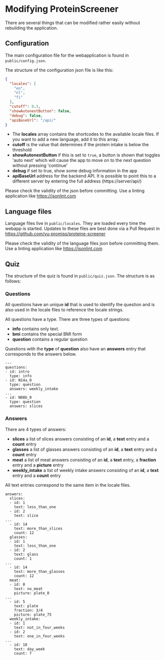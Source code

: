 # Modifying ProteinScreener

There are several things that can be modified rather easily without rebuilding the application.

## Configuration

The main configuration file for the webapplication is found in `public/config.json`.

The structure of the configuration json file is like this:
```json
{
  "locales": [
    "en",
    "nl",
    "fi"
  ],
  "cutoff": 0.3,
  "showAutonextButton": false,
  "debug": false,
  "apiBaseUrl": "/api/"
}
```
* The **locales** array contains the shortcodes to the available locale files. If you want to add a new language, add it to this array.
* **cutoff** is the value that determines if the protein intake is below the threshold
* **showAutonextButton** if this is set to `true`, a button is shown that toggles 'auto next' which will cause the app to move on to the next question without pressing 'continue'
* **debug** if set to true, show some debug information in the app
* **apiBaseUrl** address for the backend API. It is possible to point this to a different server by entering the full address (https://server/api/)

Please check the validity of the json before committing. Use a linting application like https://jsonlint.com

## Language files

Language files live in `public/locales`. They are loaded every time the webapp is started. Updates to these files are best done via a Pull Request in https://github.com/vu-promiss/proteine-screener

Please check the validity of the language files json before committing them. Use a linting application like https://jsonlint.com

## Quiz

The structure of the quiz is found in `public/quiz.json`. The structure is as follows:

### Questions

All questions have an unique **id** that is used to identify the question and is also used in the locale files to reference the locale strings.

All questions have a type. There are three types of questions:

* **info** contains only text.
* **bmi** contains the special BMI form
* **question** contains a regular question

Questions with the **type** of **question** also have an **answers** entry that corresponds to the answers below.

```
---
questions:
- id: intro
  type: info
- id: N14a_0
  type: question
  answers: weekly_intake
...
- id: N08b_0
  type: question
  answers: slices
```

### Answers

There are 4 types of answers:

* **slices** a list of slices answers consisting of an **id**, a **text** entry and a **count** entry
* **glasses** a list of glasses answers consisting of an **id**, a **text** entry and a **count** entry
* **meat** a list of meat answers consisting of an **id**, a **text** entry, a **fraction** entry and a **picture** entry
* **weekly_intake** a list of weekly intake answers consisting of an **id**, a **text** entry and a **count** entry

All text entries correspond to the same item in the locale files.


```
answers:
  slices:
  - id: 1
    text: less_than_one
  - id: 2
    text: slice
...
  - id: 14
    text: more_than_slices
    count: 12
  glasses:
  - id: 1
    text: less_than_one
  - id: 2
    text: glass
    count: 1
...
  - id: 14
    text: more_than_glasses
    count: 12
  meat:
  - id: 0
    text: no_meat
    picture: plate_0
...
  - id: 5
    text: plate
    fraction: 3/4
    picture: plate_75
  weekly_intake:
  - id: 1
    text: not_in_four_weeks
  - id: 2
    text: one_in_four_weeks
...
  - id: 10
    text: day_week
    count: 7
```
